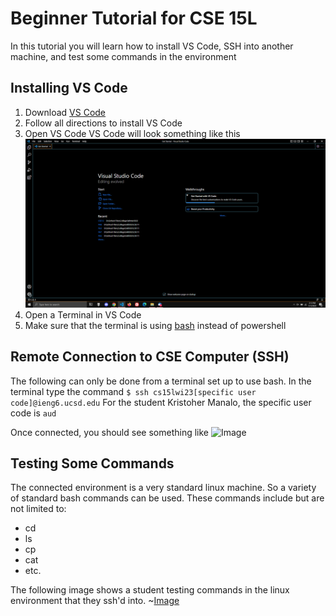 # Beginner Tutorial for CSE 15L

In this tutorial you will learn how to install VS Code, SSH into another machine, and test some commands in the environment

## Installing VS Code

1. Download [VS Code](https://code.visualstudio.com/)
2. Follow all directions to install VS Code
3. Open VS Code
    VS Code will look something like this
![Image](https://github.com/KristopherManalo/cse15l-lab-reports/blob/main/TutorialImages/VSCODE.png?raw=true)
4. Open a Terminal in VS Code
5. Make sure that the terminal is using [bash](https://stackoverflow.com/questions/42606837/how-do-i-use-bash-on-windows-from-the-visual-studio-code-integrated-terminal/50527994#50527994) instead of powershell

## Remote Connection to CSE Computer (SSH)

The following can only be done from a terminal set up to use bash.
In the terminal type the command
```$ ssh cs15lwi23[specific user code]@ieng6.ucsd.edu```
For the student Kristoher Manalo, the specific user code is ```aud```

Once connected, you should see something like
![Image](https://github.com/KristopherManalo/cse15l-lab-reports/blob/main/TutorialImages/SSH.png?raw=true)

## Testing Some Commands

The connected environment is a very standard linux machine.
So a variety of standard bash commands can be used.
These commands include but are not limited to:
* cd
* ls
* cp
* cat
* etc.

The following image shows a student testing commands in the linux environment that they ssh'd into.
~[Image](https://github.com/KristopherManalo/cse15l-lab-reports/blob/main/TutorialImages/test.png?raw=true)


